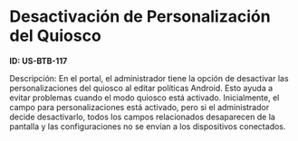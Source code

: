 # Desactivación de Personalización del Quiosco

**ID: US-BTB-117**

Descripción: En el portal, el administrador tiene la opción de desactivar las personalizaciones del quiosco al editar políticas Android. Esto ayuda a evitar problemas cuando el modo quiosco está activado. Inicialmente, el campo para personalizaciones está activado, pero si el administrador decide desactivarlo, todos los campos relacionados desaparecen de la pantalla y las configuraciones no se envían a los dispositivos conectados.